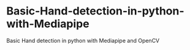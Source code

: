 # Basic-Hand-detection-in-python-with-Mediapipe
Basic Hand detection in python with Mediapipe and OpenCV
